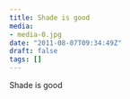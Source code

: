 ```yaml
---
title: Shade is good
media:
- media-0.jpg
date: "2011-08-07T09:34:49Z"
draft: false
tags: []
---
```

Shade is good
